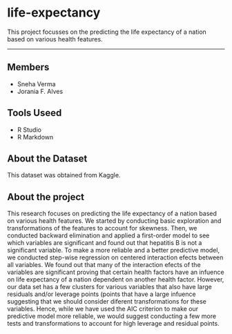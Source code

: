 # life-expectancy
This project focusses on the predicting the life expectancy of a nation based on various health features. 

------------------------------------

## Members
* Sneha Verma
* Jorania F. Alves

## Tools Useed
* R Studio
* R Markdown

## About the Dataset
This dataset was obtained from Kaggle. 

## About the project
This research focuses on predicting the life expectancy of a nation based on various health features. We started by conducting basic exploration and transformations of the features to account for skewness. Then, we conducted backward elimination and applied a first-order model to see which variables are significant and found out that hepatitis B is not a significant variable. To make a more reliable and a better predictive model, we conducted step-wise regression on centered interaction efects between all variables. We found out that many of the interaction efects of the variables are significant proving that certain health factors have an infuence on life expectancy of a nation dependent on another health factor. However, our data set has a few clusters for various variables that also have large residuals and/or leverage points (points that have a large infuence suggesting that we should consider diferent transformations for these variables. Hence, while we have used the AIC criterion to make our predictive model more reliable, we would suggest conducting a few more tests and transformations to account for high leverage and residual points.
